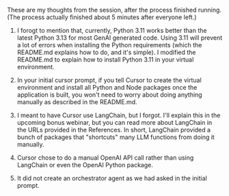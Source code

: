 These are my thoughts from the session, after the process finished running. (The process actually finished about 5 minutes after everyone left.)

1. I forogt to mention that, currently, Python 3.11 works better than the latest Python 3.13 for most GenAI generated code. Using 3.11 will prevent a lot of errors when installing the Python requirements (which the README.md explains how to do, and it's simple). I modified the README.md to explain how to install Python 3.11 in your virtual environment.

2. In your initial cursor prompt, if you tell Cursor to create the virtual environment and install all Python and Node packages once the application is built, you won't need to worry about doing anything manually as described in the README.md.

3. I meant to have Cursor use LangChain, but I forgot. I'll explain this in the upcoming bonus webinar, but you can read more about LangChain in the URLs provided in the References. In short, LangChain provided a bunch of packages that "shortcuts" many LLM functions from doing it manually.

4. Cursor chose to do a manual OpenAI API call rather than using LangChain or even the OpenAI Python package.

5. It did not create an orchestrator agent as we had asked in the initial prompt.